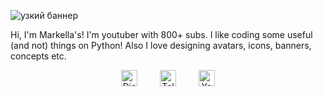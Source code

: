![узкий баннер](https://user-images.githubusercontent.com/105635627/170814193-24388e3e-bf4d-47af-993d-92aef83ac57f.png)

Hi, I'm Markella's!
I'm youtuber with 800+ subs. I like coding some useful (and not) things on Python! Also I love designing avatars, icons, banners, concepts etc.

<div align="center">
  <a href="https://discord.gg/vGUptfduR9"><img alt="Discord" style="height: 26px" src="https://discord.com/assets/145dc557845548a36a82337912ca3ac5.svg" /></a>
    
  <a href="https://t.me/markellas_community"><img alt="Telegram" style="height: 26px" src="https://telegram.org/img/t_logo.svg" /></a>
    
  <a href="https://www.youtube.com/channel/UCHlPOsjs-8H5hDbeBY8LZIg"><img alt="YouTube" style="height: 26px" src="https://upload.wikimedia.org/wikipedia/commons/thumb/0/09/YouTube_full-color_icon_(2017).svg/240px-YouTube_full-color_icon_(2017).svg.png" /></a>
</div>
